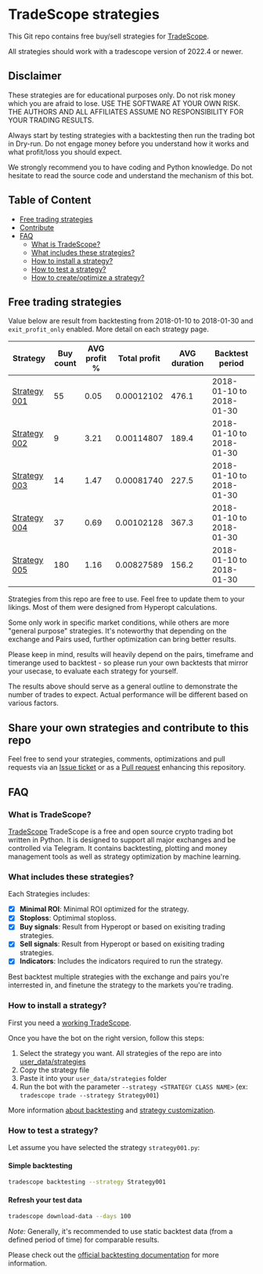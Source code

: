# TradeScope strategies

This Git repo contains free buy/sell strategies for [TradeScope](https://github.com/khulnasoft/tradescope).

All strategies should work with a tradescope version of 2022.4 or newer.

## Disclaimer

These strategies are for educational purposes only. Do not risk money 
which you are afraid to lose. USE THE SOFTWARE AT YOUR OWN RISK. THE 
AUTHORS AND ALL AFFILIATES ASSUME NO RESPONSIBILITY FOR YOUR TRADING 
RESULTS. 

Always start by testing strategies with a backtesting then run the 
trading bot in Dry-run. Do not engage money before you understand how 
it works and what profit/loss you should expect.

We strongly recommend you to have coding and Python knowledge. Do not 
hesitate to read the source code and understand the mechanism of this 
bot.

## Table of Content

- [Free trading strategies](#free-trading-strategies)
- [Contribute](#share-your-own-strategies-and-contribute-to-this-repo)
- [FAQ](#faq)
    - [What is TradeScope?](#what-is-tradescope)
    - [What includes these strategies?](#what-includes-these-strategies)
    - [How to install a strategy?](#how-to-install-a-strategy)
    - [How to test a strategy?](#how-to-test-a-strategy)
    - [How to create/optimize a strategy?](https://www.tradescope.khulnasoft.com/en/latest/strategy-customization/)

## Free trading strategies

Value below are result from backtesting from 2018-01-10 to 2018-01-30 and  
`exit_profit_only` enabled. More detail on each strategy page.

|  Strategy | Buy count | AVG profit % | Total profit | AVG duration | Backtest period |
|-----------|-----------|--------------|--------------|--------------|-----------------|
| [Strategy 001](https://github.com/khulnasoft-lab/tradescope-strategies/blob/main/user_data/strategies/Strategy001.py) | 55 | 0.05 | 0.00012102 |  476.1 | 2018-01-10 to 2018-01-30 |
| [Strategy 002](https://github.com/khulnasoft-lab/tradescope-strategies/blob/main/user_data/strategies/Strategy002.py) | 9 | 3.21 | 0.00114807 |  189.4 | 2018-01-10 to 2018-01-30 |
| [Strategy 003](https://github.com/khulnasoft-lab/tradescope-strategies/blob/main/user_data/strategies/Strategy003.py) | 14 | 1.47 | 0.00081740 |  227.5 | 2018-01-10 to 2018-01-30 | 
| [Strategy 004](https://github.com/khulnasoft-lab/tradescope-strategies/blob/main/user_data/strategies/Strategy004.py) | 37 | 0.69 | 0.00102128 |  367.3 | 2018-01-10 to 2018-01-30 | 
| [Strategy 005](https://github.com/khulnasoft-lab/tradescope-strategies/blob/main/user_data/strategies/Strategy005.py) | 180 | 1.16 | 0.00827589 |  156.2 | 2018-01-10 to 2018-01-30 |

Strategies from this repo are free to use. Feel free to update them to your likings.
Most of them  were designed from Hyperopt calculations.

Some only work in specific market conditions, while others are more "general purpose" strategies.
It's noteworthy that depending on the exchange and Pairs used, further optimization can bring better results.

Please keep in mind, results will heavily depend on the pairs, timeframe and timerange used to backtest - so please run your own backtests that mirror your usecase, to evaluate each strategy for yourself.

The results above should serve as a general outline to demonstrate the number of trades to expect. Actual performance will be different based on various factors.

## Share your own strategies and contribute to this repo

Feel free to send your strategies, comments, optimizations and pull requests via an 
[Issue ticket](https://github.com/khulnasoft-lab/tradescope-strategies/issues/new) or as a [Pull request](https://github.com/khulnasoft-lab/tradescope-strategies/pulls) enhancing this repository.

## FAQ

### What is TradeScope?

[TradeScope](https://github.com/khulnasoft/tradescope) TradeScope is a free and open source crypto trading bot written in Python.
It is designed to support all major exchanges and be controlled via Telegram. It contains backtesting, plotting and money management tools as well as strategy optimization by machine learning.

### What includes these strategies?

Each Strategies includes:  

- [x] **Minimal ROI**: Minimal ROI optimized for the strategy.
- [x] **Stoploss**: Optimimal stoploss.
- [x] **Buy signals**: Result from Hyperopt or based on exisiting trading strategies.
- [x] **Sell signals**: Result from Hyperopt or based on exisiting trading strategies.
- [x] **Indicators**: Includes the indicators required to run the strategy.

Best backtest multiple strategies with the exchange and pairs you're interrested in, and finetune the strategy to the markets you're trading.

### How to install a strategy?

First you need a [working TradeScope](https://tradescope.khulnasoft.com).

Once you have the bot on the right version, follow this steps:

1. Select the strategy you want. All strategies of the repo are into 
[user_data/strategies](https://github.com/khulnasoft-lab/tradescope-strategies/tree/main/user_data/strategies)
2. Copy the strategy file
3. Paste it into your `user_data/strategies` folder
4. Run the bot with the parameter `--strategy <STRATEGY CLASS NAME>` (ex: `tradescope trade --strategy Strategy001`)

More information [about backtesting](https://www.tradescope.khulnasoft.com/en/latest/backtesting/) and [strategy customization](https://www.tradescope.khulnasoft.com/en/latest/strategy-customization/).

### How to test a strategy?

Let assume you have selected the strategy `strategy001.py`:

#### Simple backtesting

```bash
tradescope backtesting --strategy Strategy001
```

#### Refresh your test data

```bash
tradescope download-data --days 100
```

*Note:* Generally, it's recommended to use static backtest data (from a defined period of time) for comparable results.

Please check out the [official backtesting documentation](https://www.tradescope.khulnasoft.com/en/latest/backtesting/) for more information.
